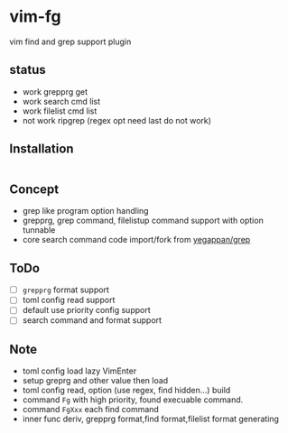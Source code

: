 # vim-fg

vim find and grep support plugin

## status

- work grepprg get
- work search cmd list
- work filelist cmd list
- not work ripgrep (regex opt need last do not work)

## Installation

```vim
```

## Concept

- grep like program option handling
- grepprg, grep command, filelistup command support with option
  tunnable
- core search command code import/fork from [yegappan/grep](https://github.com/yegappan/grep)

## ToDo

- [ ] `grepprg` format support
- [ ] toml config read support
- [ ] default use priority config support
- [ ] search command and format support

## Note

- toml config load lazy VimEnter
- setup greprg and other value then load
- toml config read, option (use regex, find hidden...) build
- command `Fg` with high priority, found execuable command.
- command `FgXxx` each find command
- inner func deriv, grepprg format,find format,filelist format generating
